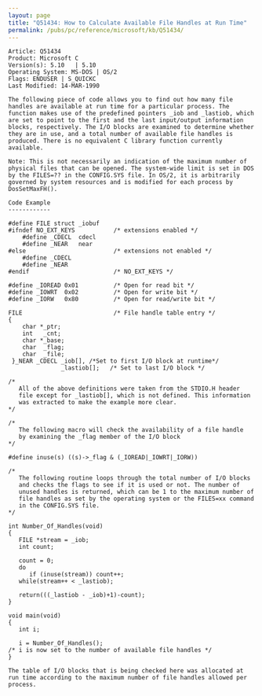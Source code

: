 ```yaml
---
layout: page
title: "Q51434: How to Calculate Available File Handles at Run Time"
permalink: /pubs/pc/reference/microsoft/kb/Q51434/
---
```


	Article: Q51434
	Product: Microsoft C
	Version(s): 5.10   | 5.10
	Operating System: MS-DOS | OS/2
	Flags: ENDUSER | S_QUICKC
	Last Modified: 14-MAR-1990
	
	The following piece of code allows you to find out how many file
	handles are available at run time for a particular process. The
	function makes use of the predefined pointers _iob and _lastiob, which
	are set to point to the first and the last input/output information
	blocks, respectively. The I/O blocks are examined to determine whether
	they are in use, and a total number of available file handles is
	produced. There is no equivalent C library function currently
	available.
	
	Note: This is not necessarily an indication of the maximum number of
	physical files that can be opened. The system-wide limit is set in DOS
	by the FILES=?? in the CONFIG.SYS file. In OS/2, it is arbitrarily
	governed by system resources and is modified for each process by
	DosSetMaxFH().
	
	Code Example
	------------
	
	#define FILE struct _iobuf
	#ifndef NO_EXT_KEYS           /* extensions enabled */
	    #define _CDECL  cdecl
	    #define _NEAR   near
	#else                         /* extensions not enabled */
	    #define _CDECL
	    #define _NEAR
	#endif                        /* NO_EXT_KEYS */
	
	#define _IOREAD 0x01          /* Open for read bit */
	#define _IOWRT  0x02          /* Open for write bit */
	#define _IORW   0x80          /* Open for read/write bit */
	
	FILE                          /* File handle table entry */
	{
	    char *_ptr;
	    int   _cnt;
	    char *_base;
	    char  _flag;
	    char  _file;
	 }_NEAR _CDECL _iob[], /*Set to first I/O block at runtime*/
	               _lastiob[];   /* Set to last I/O block */
	
	/*
	   All of the above definitions were taken from the STDIO.H header
	   file except for _lastiob[], which is not defined. This information
	   was extracted to make the example more clear.
	*/
	
	/*
	   The following macro will check the availability of a file handle
	   by examining the _flag member of the I/O block
	*/
	
	#define inuse(s) ((s)->_flag & (_IOREAD|_IOWRT|_IORW))
	
	/*
	   The following routine loops through the total number of I/O blocks
	   and checks the flags to see if it is used or not. The number of
	   unused handles is returned, which can be 1 to the maximum number of
	   file handles as set by the operating system or the FILES=xx command
	   in the CONFIG.SYS file.
	*/
	
	int Number_Of_Handles(void)
	{
	   FILE *stream = _iob;
	   int count;
	
	   count = 0;
	   do
	      if (inuse(stream)) count++;
	   while(stream++ < _lastiob);
	
	   return(((_lastiob - _iob)+1)-count);
	}
	
	void main(void)
	{
	   int i;
	
	   i = Number_Of_Handles();
	/* i is now set to the number of available file handles */
	}
	
	The table of I/O blocks that is being checked here was allocated at
	run time according to the maximum number of file handles allowed per
	process.
